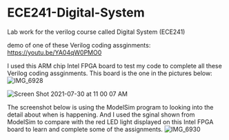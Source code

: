 
# ECE241-Digital-System
Lab work for the verilog course called Digital System (ECE241) 

demo of one of these Verilog coding assginments:
https://youtu.be/YA04qW0PMO0

I used this ARM chip Intel FPGA board to test my code to complete all these Verilog coding assginments.
This board is the one in the pictures below:
![IMG_6928](https://user-images.githubusercontent.com/59375616/127639683-2b70450a-a611-45f8-a306-806cf61fba1c.JPG)

![Screen Shot 2021-07-30 at 11 00 07 AM](https://user-images.githubusercontent.com/59375616/127672585-2d4109fa-e23f-4f7b-b08f-eef1d3b81946.png)


The screenshot below is using the ModelSim program to looking into the detail about when is happening. And I used the sginal shown from ModelSim to compare with the red LED light displayed on this Intel FPGA board to learn and complete some of the assignments.
![IMG_6930](https://user-images.githubusercontent.com/59375616/127640202-00e67bbc-d2f2-4857-a6b0-f24c7b83fefe.JPG)



